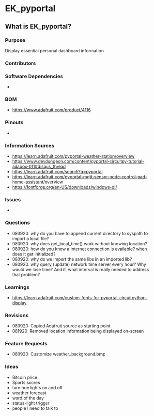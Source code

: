 # EK_pyportal
## What is EK_pyportal? 
   
### Purpose
Display essential personal dashboard information

### Contributors

### Software Dependencies
- 

### BOM
- https://www.adafruit.com/product/4116

### Pinouts
- 

### Information Sources
- https://learn.adafruit.com/pyportal-weather-station/overview
- https://www.devdungeon.com/content/pyportal-circuitpy-tutorial-adabox-011#disqus_thread
- https://learn.adafruit.com/search?q=pyportal
- https://learn.adafruit.com/pyportal-mqtt-sensor-node-control-pad-home-assistant/overview
- https://fontforge.org/en-US/downloads/windows-dl/
 
### Issues
- 

### Questions
- 080920: why do you have to append current directory to syspath to import a local file?
- 080920: why does get_local_time() work without knowing location?
- 080920: how do you know a internet connection is available? when does it get initialized?
- 080920: why do we import the same libs in an imported lib?
- 080920: why query (update) network time server every hour? Why would we lose time? And if, what interval is really needed to address that problem?

### Learnings
- https://learn.adafruit.com/custom-fonts-for-pyportal-circuitpython-display

### Revisions
- 080920: Copied Adafruit source as starting point
- 081920: Removed location information being displayed on-screen
    
### Feature Requests
- 080920: Customize weather_background.bmp

### Ideas
- Bitcoin price
- Sports scores
- turn hue lights on and off
- weather forecast
- word of the day
- status-light trigger
- people I need to talk to
